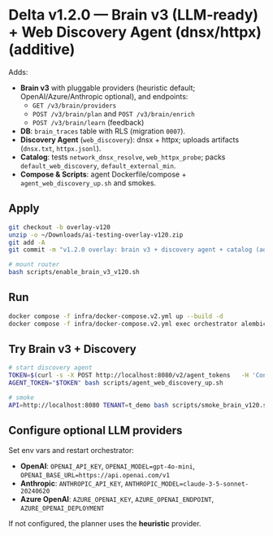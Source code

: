 # Delta v1.2.0 — Brain v3 (LLM‑ready) + Web Discovery Agent (dnsx/httpx) (additive)

Adds:
- **Brain v3** with pluggable providers (heuristic default; OpenAI/Azure/Anthropic optional), and endpoints:
  - `GET /v3/brain/providers`
  - `POST /v3/brain/plan` and `POST /v3/brain/enrich`
  - `POST /v3/brain/learn` (feedback)
- **DB**: `brain_traces` table with RLS (migration `0007`).
- **Discovery Agent** (`web_discovery`): dnsx + httpx; uploads artifacts (`dnsx.txt`, `httpx.jsonl`).
- **Catalog**: tests `network_dnsx_resolve`, `web_httpx_probe`; packs `default_web_discovery`, `default_external_min`.
- **Compose & Scripts**: agent Dockerfile/compose + `agent_web_discovery_up.sh` and smokes.

## Apply
```bash
git checkout -b overlay-v120
unzip -o ~/Downloads/ai-testing-overlay-v120.zip
git add -A
git commit -m "v1.2.0 overlay: brain v3 + discovery agent + catalog (additive)"

# mount router
bash scripts/enable_brain_v3_v120.sh
```

## Run
```bash
docker compose -f infra/docker-compose.v2.yml up --build -d
docker compose -f infra/docker-compose.v2.yml exec orchestrator alembic upgrade head
```

## Try Brain v3 + Discovery
```bash
# start discovery agent
TOKEN=$(curl -s -X POST http://localhost:8080/v2/agent_tokens   -H 'Content-Type: application/json' -H 'X-Dev-User: yered' -H 'X-Dev-Email: yered@example.com' -H 'X-Tenant-Id: t_demo'   -d '{"tenant_id":"t_demo","name":"discover"}' | jq -r .token)
AGENT_TOKEN="$TOKEN" bash scripts/agent_web_discovery_up.sh

# smoke
API=http://localhost:8080 TENANT=t_demo bash scripts/smoke_brain_v120.sh
```

## Configure optional LLM providers
Set env vars and restart orchestrator:
- **OpenAI**: `OPENAI_API_KEY`, `OPENAI_MODEL=gpt-4o-mini`, `OPENAI_BASE_URL=https://api.openai.com/v1`
- **Anthropic**: `ANTHROPIC_API_KEY`, `ANTHROPIC_MODEL=claude-3-5-sonnet-20240620`
- **Azure OpenAI**: `AZURE_OPENAI_KEY`, `AZURE_OPENAI_ENDPOINT`, `AZURE_OPENAI_DEPLOYMENT`

If not configured, the planner uses the **heuristic** provider.
